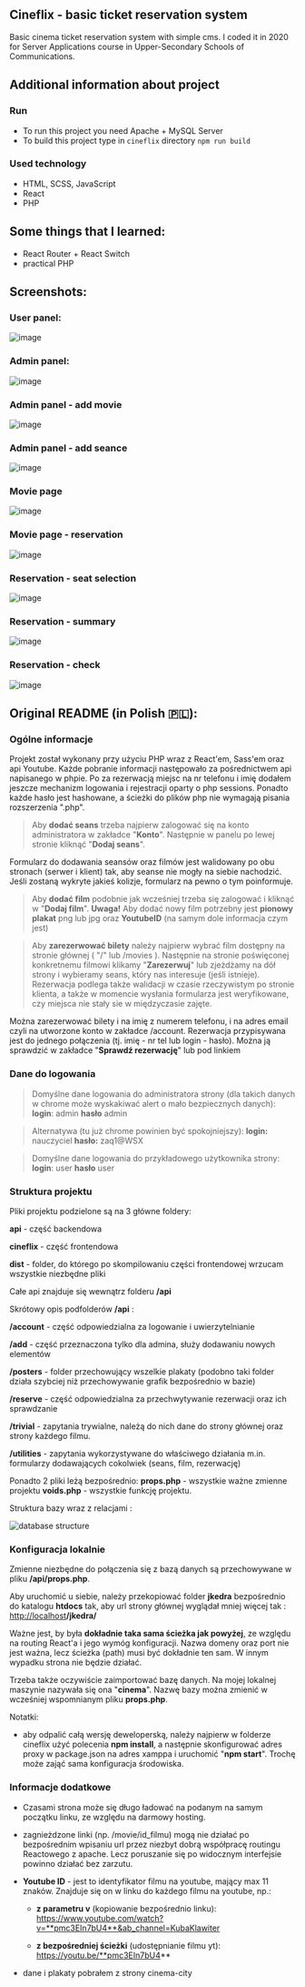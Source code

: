 ## Cineflix - basic ticket reservation system
Basic cinema ticket reservation system with simple cms.
I coded it in 2020 for Server Applications course in Upper-Secondary Schools of Communications.
## Additional information about project
### Run
- To run this project you need Apache + MySQL Server
- To build this project type in `cineflix` directory `npm run build`
### Used technology
- HTML, SCSS, JavaScript
- React
- PHP
## Some things that I learned:
- React Router + React Switch
- practical PHP

## Screenshots:

### User panel:
![image](blobs/user_panel.png)  

### Admin panel:
![image](blobs/admin_panel.png)

### Admin panel - add movie
![image](blobs/admin_panel_add_movie.png)

### Admin panel - add seance
![image](blobs/admin_panel_add_seance.png)

### Movie page
![image](blobs/movie_page.png)

### Movie page - reservation
![image](blobs/movie_page_reservation.png)

### Reservation - seat selection
![image](blobs/seance_seat_selection.png)

### Reservation - summary
![image](blobs/seance_summary.png)

### Reservation - check
![image](blobs/reservation_check.png)


## Original README (in Polish 🇵🇱):

### Ogólne informacje
Projekt został wykonany przy użyciu PHP wraz z React'em, Sass'em oraz api Youtube. Każde pobranie informacji następowało za pośrednictwem api napisanego w phpie. Po za rezerwacją miejsc na nr telefonu i imię dodałem jeszcze mechanizm logowania i rejestracji oparty o php sessions. Ponadto każde hasło jest hashowane, a ścieżki do plików php nie wymagają pisania rozszerzenia ".php".

> Aby  **dodać seans** trzeba najpierw zalogować się na konto administratora w zakładce "**Konto**". Następnie w panelu po lewej stronie kliknąć "**Dodaj seans**".

Formularz do dodawania seansów oraz filmów jest walidowany po obu stronach (serwer i klient) tak, aby seanse nie mogły na siebie nachodzić. Jeśli zostaną wykryte jakieś kolizje, formularz na pewno o tym poinformuje.

> Aby  **dodać film** podobnie jak wcześniej trzeba się zalogować i kliknąć w "**Dodaj film**".  **Uwaga!** Aby dodać nowy film potrzebny jest  **pionowy plakat** png lub jpg oraz  **YoutubeID** (na samym dole informacja czym jest)

> Aby  **zarezerwować bilety** należy najpierw wybrać film dostępny na stronie głównej ( "/" lub /movies ). Następnie na stronie poświęconej konkretnemu filmowi klikamy "**Zarezerwuj**" lub zjeżdżamy na dół strony i wybieramy seans, który nas interesuje (jeśli istnieje). Rezerwacja podlega także walidacji w czasie rzeczywistym po stronie klienta, a także w momencie wysłania formularza jest weryfikowane, czy miejsca nie stały sie w międzyczasie zajęte.

  

Można zarezerwować bilety i na imię z numerem telefonu, i na adres email czyli na utworzone konto w zakładce /account. Rezerwacja przypisywana jest do jednego połączenia (tj. imię - nr tel lub login - hasło). Można ją sprawdzić w zakładce "**Sprawdź rezerwację**" lub pod linkiem

  

### Dane do logowania 

> Domyślne dane logowania do administratora strony (dla takich danych w chrome może wyskakiwać alert o mało bezpiecznych danych):
**login**:
admin
**hasło**
admin

> Alternatywa (tu już chrome powinien być spokojniejszy):
**login:**
nauczyciel
**hasło:**
zaq1@WSX

> Domyślne dane logowania do przykładowego użytkownika strony:
**login**:
user
**hasło**
user

  

### Struktura projektu 

Pliki projektu podzielone są na 3 główne foldery:

**api** - część backendowa

**cineflix** - część frontendowa

**dist** - folder, do którego po skompilowaniu części frontendowej wrzucam wszystkie niezbędne pliki

  

Całe api znajduje się wewnątrz folderu  **/api**

Skrótowy opis podfolderów  **/api**  :

**/account**  - część odpowiedzialna za logowanie i uwierzytelnianie

**/add** - część przeznaczona tylko dla admina, służy dodawaniu nowych elementów

**/posters** - folder przechowujący wszelkie plakaty (podobno taki folder działa szybciej niż przechowywanie grafik bezpośrednio w bazie)

**/reserve** - część odpowiedzialna za przechwytywanie rezerwacji oraz ich sprawdzanie

**/trivial** - zapytania trywialne, należą do nich dane do strony głównej oraz strony każdego filmu.

**/utilities** - zapytania wykorzystywane do właściwego działania m.in. formularzy dodawających cokolwiek (seans, film, rezerwację)

Ponadto 2 pliki leżą bezpośrednio:
**props.php** - wszystkie ważne zmienne projektu
**voids.php** - wszystkie funkcję projektu.

  

Struktura bazy wraz z relacjami :

![database structure](blobs/database_structure.png)  

  

### Konfiguracja lokalnie 

Zmienne niezbędne do połączenia się z bazą danych są przechowywane w pliku  **/api/props.php**.

Aby uruchomić u siebie, należy przekopiować folder  **jkedra** bezpośrednio do katalogu  **htdocs** tak, aby url strony głównej wyglądał mniej więcej tak :  [http://localhost](http://localhost/jkedra)**/jkedra/**

Ważne jest, by była  **dokładnie taka sama ścieżka jak powyżej**, ze względu na routing React'a i jego wymóg konfiguracji. Nazwa domeny oraz port nie jest ważna, lecz ścieżka (path) musi być dokładnie ten sam. W innym wypadku strona nie będzie działać.

Trzeba także oczywiście zaimportować bazę danych. Na mojej lokalnej maszynie nazywała się ona "**cinema**". Nazwę bazy można zmienić w wcześniej wspomnianym pliku  **props.php**.  

Notatki:
* aby odpalić całą wersję deweloperską, należy najpierw w folderze  cineflix  użyć polecenia  **npm install**, a następnie skonfigurować adres proxy w package.json na adres xamppa i uruchomić "**npm start**". Trochę może zająć sama konfiguracja środowiska.

### Informacje dodatkowe 

- Czasami strona może się długo ładować na podanym na samym początku linku, ze względu na darmowy hosting.

- zagnieżdzone linki (np. /movie/id_filmu) mogą nie działać po bezpośrednim wpisaniu url przez niezbyt dobrą współpracę routingu Reactowego z apache. Lecz poruszanie się po widocznym interfejsie powinno działać bez zarzutu.

-  **Youtube ID**  - jest to identyfikator filmu na youtube, mający max 11 znaków. Znajduje się on w linku do każdego filmu na youtube, np.:  
	- **z parametru v** (kopiowanie bezpośrednio linku): https://www.youtube.com/watch?v=**pmc3EIn7bU4**&ab_channel=KubaKlawiter  

	- **z bezpośredniej ścieżki** (udostępnianie filmu yt):
		https://youtu.be/**pmc3EIn7bU4**  

- dane i plakaty pobrałem z strony cinema-city